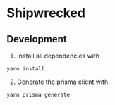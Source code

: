 # Shipwrecked

## Development

1. Install all dependencies with 
```shell
yarn install
```

2. Generate the prisma client with
```shell
yarn prisma generate
```
